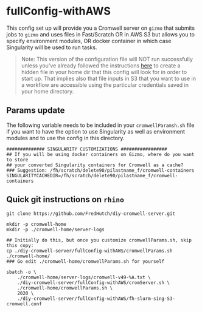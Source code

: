 # fullConfig-withAWS

This config set up will provide you a Cromwell server on `gizmo` that submits jobs to `gizmo` and uses files in Fast/Scratch OR in AWS S3 but allows you to specify environment modules, OR docker container in which case Singularity will be used to run tasks.

>Note:  This version of the configuration file will NOT run successfully unless you've
already followed the instructions [here](https://sciwiki.fredhutch.org/scicomputing/access_credentials/#amazon-web-services-aws) to create a hidden file in your home dir that this config will look for in
order to start up. That implies also that file inputs in S3 that you want to use in a workflow
are accessible using the particular credentials saved in your home directory.  


## Params update
The following variable needs to be included in your `cromwellParamsh.sh` file if you want to have the option to use Singularity as well as environment modules and to use the config in this directory.

```
############## SINGULARITY CUSTOMIZATIONS #################
## If you will be using docker containers on Gizmo, where do you want to store
## your converted Singularity containers for Cromwell as a cache?  
### Suggestion: /fh/scratch/delete90/pilastname_f/cromwell-containers
SINGULARITYCACHEDIR=/fh/scratch/delete90/pilastname_f/cromwell-containers
````




## Quick git instructions on `rhino`
```
git clone https://github.com/FredHutch/diy-cromwell-server.git

mkdir -p cromwell-home
mkdir -p ./cromwell-home/server-logs

## Initially do this, but once you customize cromwellParams.sh, skip this copy:
cp ./diy-cromwell-server/fullConfig-withAWS/cromwellParams.sh ./cromwell-home/
### Go edit ./cromwell-home/cromwellParams.sh for yourself

sbatch -o \
    ./cromwell-home/server-logs/cromwell-v49-%A.txt \
    ./diy-cromwell-server/fullConfig-withAWS/cromServer.sh \
    ./cromwell-home/cromwellParams.sh \
    2020 \
    ./diy-cromwell-server/fullConfig-withAWS/fh-slurm-sing-S3-cromwell.conf
```
